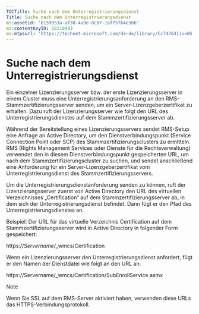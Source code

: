 ```yaml
---
TOCTitle: Suche nach dem Unterregistrierungsdienst
Title: Suche nach dem Unterregistrierungsdienst
ms:assetid: 'b159953a-af38-4a9e-8c87-1aff5fb4e366'
ms:contentKeyID: 18118983
ms:mtpsurl: 'https://technet.microsoft.com/de-de/library/Cc747641(v=WS.10)'
---
```


Suche nach dem Unterregistrierungsdienst
========================================

Ein einzelner Lizenzierungsserver bzw. der erste Lizenzierungsserver in einem Cluster muss eine Unterregistrierungsanforderung an den RMS-Stammzertifizierungsserver senden, um ein Server-Lizenzgeberzertifikat zu erhalten. Dazu ruft der Lizenzierungsserver wie folgt den URL des Unterregistrierungsdienstes auf dem Stammzertifizierungsserver ab.

Während der Bereitstellung eines Lizenzierungsservers sendet RMS-Setup eine Anfrage an Active Directory, um den Dienstverbindungspunkt (Service Connection Point oder SCP) des Stammzertifizierungsclusters zu ermitteln. RMS (Rights Management Services oder Dienste für die Rechteverwaltung) verwendet den in diesem Dienstverbindungspunkt gespeicherten URL, um nach dem Stammzertifizierungscluster zu suchen, und sendet anschließend eine Anforderung für ein Server-Lizenzgeberzertifikat vom Unterregistrierungsdienst des Stammzertifizierungsservers.

Um die Unterregistrierungsdienstanforderung senden zu können, ruft der Lizenzierungsserver zuerst von Active Directory den URL des virtuellen Verzeichnisses „Certification“ auf dem Stammzertifizierungsserver ab, in dem sich der Unterregistrierungsdienst befindet. Dann fügt er den Pfad des Unterregistrierungsdienstes an.

Beispiel: Der URL für das virtuelle Verzeichnis Certification auf dem Stammzertifizierungsserver wird in Active Directory in folgender Form gespeichert:

https://*Servername*/\_wmcs/Certification

Wenn ein Lizenzierungsserver den Unterregistrierungsdienst anfordert, fügt er den Namen der Dienstdatei wie folgt an den URL an:

https://Servername/\_wmcs/Certification/SubEnrollService.asmx

> [!NOTE]
> Wenn Sie SSL auf dem RMS-Server aktiviert haben, verwenden diese URLs das HTTPS-Verbindungsprotokoll. 